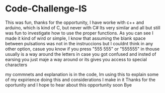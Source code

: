 # Code-Challenge-IS
This was fun, thanks for the opportunity, I have worke with c++ and arduino, which is kind of C, but never with C#
Its very similar and all but still was fun to investigate how to use the proper functions.
As you can see I made it kind of wird or simple, I know that assuming the blank space between pulsations was not in the instruccions but I couldnt think in any other option, casue you know if you press "555 555" or "555555" in thouse usually is a way around the letters in case you got confused and insted of earsing you just maje a way around or its gives you access to special characters

my commnets and explanation is in the code, Im using this to explain some of my expirience doing this and considerations I make in it
Thanks for the oportunity and I hope to hear about this opportunity soon
Bye
